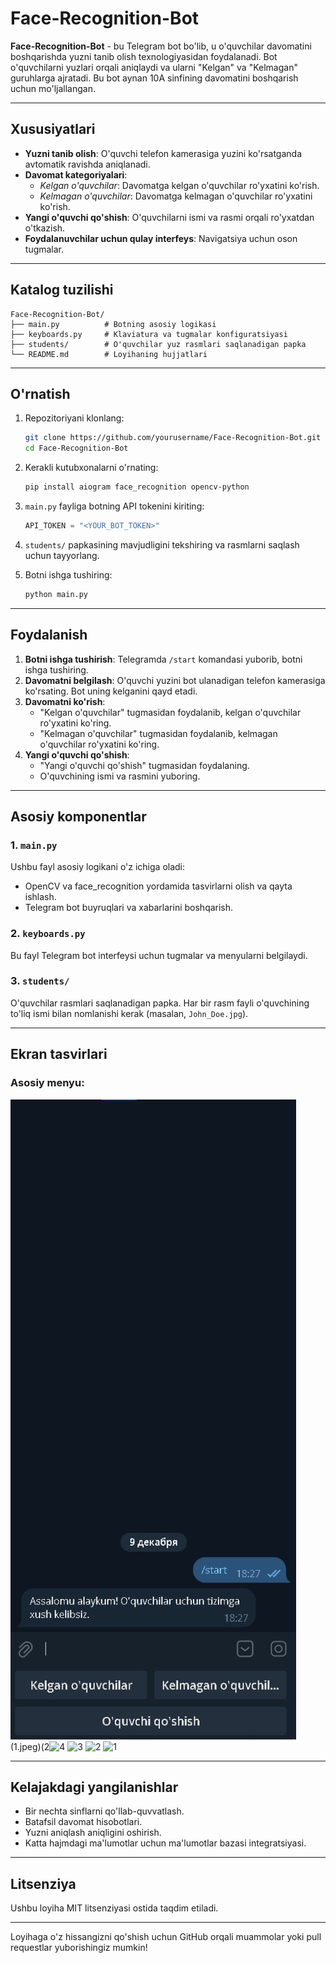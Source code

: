 # Face-Recognition-Bot

**Face-Recognition-Bot** - bu Telegram bot bo'lib, u o'quvchilar davomatini boshqarishda yuzni tanib olish texnologiyasidan foydalanadi. Bot o'quvchilarni yuzlari orqali aniqlaydi va ularni "Kelgan" va "Kelmagan" guruhlarga ajratadi. Bu bot aynan 10A sinfining davomatini boshqarish uchun mo'ljallangan.

---

## Xususiyatlari

- **Yuzni tanib olish**: O'quvchi telefon kamerasiga yuzini ko'rsatganda avtomatik ravishda aniqlanadi.
- **Davomat kategoriyalari**:
  - *Kelgan o'quvchilar*: Davomatga kelgan o'quvchilar ro'yxatini ko'rish.
  - *Kelmagan o'quvchilar*: Davomatga kelmagan o'quvchilar ro'yxatini ko'rish.
- **Yangi o'quvchi qo'shish**: O'quvchilarni ismi va rasmi orqali ro'yxatdan o'tkazish.
- **Foydalanuvchilar uchun qulay interfeys**: Navigatsiya uchun oson tugmalar.

---

## Katalog tuzilishi

```
Face-Recognition-Bot/
├── main.py          # Botning asosiy logikasi
├── keyboards.py     # Klaviatura va tugmalar konfiguratsiyasi
├── students/        # O'quvchilar yuz rasmlari saqlanadigan papka
└── README.md        # Loyihaning hujjatlari
```

---

## O'rnatish

1. Repozitoriyani klonlang:

   ```bash
   git clone https://github.com/yourusername/Face-Recognition-Bot.git
   cd Face-Recognition-Bot
   ```

2. Kerakli kutubxonalarni o'rnating:

   ```bash
   pip install aiogram face_recognition opencv-python
   ```

3. `main.py` fayliga botning API tokenini kiriting:

   ```python
   API_TOKEN = "<YOUR_BOT_TOKEN>"
   ```

4. `students/` papkasining mavjudligini tekshiring va rasmlarni saqlash uchun tayyorlang.

5. Botni ishga tushiring:

   ```bash
   python main.py
   ```

---

## Foydalanish

1. **Botni ishga tushirish**: Telegramda `/start` komandasi yuborib, botni ishga tushiring.
2. **Davomatni belgilash**: O'quvchi yuzini bot ulanadigan telefon kamerasiga ko'rsating. Bot uning kelganini qayd etadi.
3. **Davomatni ko'rish**:
   - "Kelgan o'quvchilar" tugmasidan foydalanib, kelgan o'quvchilar ro'yxatini ko'ring.
   - "Kelmagan o'quvchilar" tugmasidan foydalanib, kelmagan o'quvchilar ro'yxatini ko'ring.
4. **Yangi o'quvchi qo'shish**:
   - "Yangi o'quvchi qo'shish" tugmasidan foydalaning.
   - O'quvchining ismi va rasmini yuboring.

---

## Asosiy komponentlar

### 1. `main.py`

Ushbu fayl asosiy logikani o'z ichiga oladi:

- OpenCV va face\_recognition yordamida tasvirlarni olish va qayta ishlash.
- Telegram bot buyruqlari va xabarlarini boshqarish.

### 2. `keyboards.py`

Bu fayl Telegram bot interfeysi uchun tugmalar va menyularni belgilaydi.

### 3. `students/`

O'quvchilar rasmlari saqlanadigan papka. Har bir rasm fayli o'quvchining to'liq ismi bilan nomlanishi kerak (masalan, `John_Doe.jpg`).

---

## Ekran tasvirlari

### Asosiy menyu:

![Asosiy menyu](face2.jpg)
(1.jpeg)(2![4](https://github.com/user-attachments/assets/87aceb0e-aa07-4300-8c7f-994720a3d888)
![3](https://github.com/user-attachments/assets/9a0d2170-305b-4ecf-942c-5dc23269c2ab)
![2](https://github.com/user-attachments/assets/009f5a02-61da-49be-819e-e39940160c20)
![1](https://github.com/user-attachments/assets/da64c052-4e27-4dc9-becd-c5b3503f1578)

---

## Kelajakdagi yangilanishlar

- Bir nechta sinflarni qo'llab-quvvatlash.
- Batafsil davomat hisobotlari.
- Yuzni aniqlash aniqligini oshirish.
- Katta hajmdagi ma'lumotlar uchun ma'lumotlar bazasi integratsiyasi.

---

## Litsenziya

Ushbu loyiha MIT litsenziyasi ostida taqdim etiladi.

---

Loyihaga o'z hissangizni qo'shish uchun GitHub orqali muammolar yoki pull requestlar yuborishingiz mumkin!

